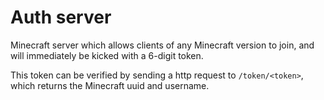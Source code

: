 # Auth server

Minecraft server which allows clients of any Minecraft version to join,
and will immediately be kicked with a 6-digit token.

This token can be verified by sending a http request to `/token/<token>`,
which returns the Minecraft uuid and username.

